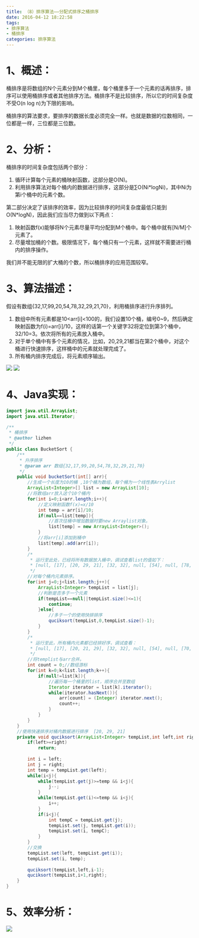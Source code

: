 ```yaml
---
title: （8）排序算法——分配式排序之桶排序
date: 2016-04-12 18:22:58
tags:
- 排序算法
- 桶排序
categories: 排序算法
---
```

# 1、概述： #

桶排序是将数组的N个元素分到M个桶里，每个桶里多于一个元素的话再排序，排序可以使用桶排序或者其他排序方法。桶排序不是比较排序，所以它的时间复杂度不受O(n log n)为下限的影响。

桶排序的算法要求，要排序的数据长度必须完全一样。也就是数据的位数相同，一位都是一样，三位都是三位数。
<!-- more -->
# 2、分析： #

桶排序的时间复杂度包括两个部分：
1. 循环计算每个元素的桶映射函数，这部分是O(N)。
2. 利用排序算法对每个桶内的数据进行排序，这部分是∑O(Ni*logNi)，其中Ni为第i个桶中的元素个数。

第二部分决定了该排序的效率，因为比较排序的时间复杂度最低只能到O(N*logN)，因此我们应当尽力做到以下两点：
1. 映射函数f(x)能够将N个元素尽量平均分配到M个桶中。每个桶中就有[N/M]个元素了。
2. 尽量增加桶的个数。极限情况下，每个桶只有一个元素，这样就不需要进行桶内的排序操作。
	
我们并不能无限的扩大桶的个数，所以桶排序的应用范围较窄。

# 3、算法描述： #

假设有数组{32,17,99,20,54,78,32,29,21,70}，利用桶排序进行升序排列。

1. 数组中所有元素都是10<arr[i]<100的，我们设置10个桶，编号0~9，然后确定映射函数为f(i)=arr[i]/10，这样的话第一个关键字32将定位到第3个桶中，32/10=3。依次将所有的元素放入桶中。
2. 对于单个桶中有多个元素的情况，比如，20,29,21都当在第2个桶中，对这个桶进行快速排序，这样桶中的元素就处理完成了。
3. 所有桶内排序完成后，将元素顺序输出。


<img src="http://7xsp5x.com2.z0.glb.clouddn.com/paixusuanfa-8-1.png" >
<img src="http://7xsp5x.com2.z0.glb.clouddn.com/paixusuanfa-8-2.png" >

# 4、Java实现： #

```java
import java.util.ArrayList;
import java.util.Iterator;

/**
 * 桶排序
 * @author lizhen
 */
public class BucketSort {
	/**
	 * 升序排序  
	 * @param arr 数组{32,17,99,20,54,78,32,29,21,70}
	 */
	public void bucketSort(int[] arr){
		//生成一个长度为10的桶 ,10个桶为数组，每个桶为一个线性表Arrylist
		ArrayList<Integer>[] list = new ArrayList[10];
		//将数组arr放入这个10个桶内
		for(int i=0;i<arr.length;i++){
			//定义映射函数f(x)=x/10
			int temp = arr[i]/10;
			if(null==list[temp]){
				//首次往桶中增加数据时要new Arraylist对象。				
				list[temp] = new ArrayList<Integer>();
			}
			//将arr[i]添加到桶中
			list[temp].add(arr[i]);
		}
		/*
		 * 运行至此处，已经将所有数据放入桶中，调试查看list的值如下：
		 * [null, [17], [20, 29, 21], [32, 32], null, [54], null, [78, 70], null, [99]]
		 */
		//对每个桶内元素排序。
		for(int j=0;j<list.length;j++){
			ArrayList<Integer> tempList = list[j];
			//判断是否多于一个元素
			if(tempList==null||tempList.size()<=1){
				continue;
			}else{
				//多于一个的使用快排排序
				quciksort(tempList,0,tempList.size()-1);
			}
		}
		/*
		 * 运行至此，所有桶内元素都已经排好序，调试查看：
		 * [null, [17], [20, 21, 29], [32, 32], null, [54], null, [70, 78], null, [99]]
		 */
		//将templist与arr合并。
		int count = 0;//数组游标
		for(int k=0;k<list.length;k++){
			if(null!=list[k]){
				//遍历每一个桶里的list，顺序合并至数组
				Iterator iterator = list[k].iterator();
				while(iterator.hasNext()){
					arr[count] = (Integer) iterator.next();
					count++;
				}
			}
		}
	}
	//使用快速排序对桶内数据进行排序  [20, 29, 21]
	private void quciksort(ArrayList<Integer> tempList,int left,int right) {
		if(left>=right)
			return;
		
		int i = left;
		int j = right;
		int temp = tempList.get(left);
		while(i<j){
			while(tempList.get(j)>=temp && i<j){
				j--;
			}
			while(tempList.get(i)<=temp && i<j){
				i++;
			}
			if(i<j){
				int tempC = tempList.get(j);
				tempList.set(j, tempList.get(i));
				tempList.set(i, tempC);
			}
		}
		//交换
		tempList.set(left, tempList.get(i));
		tempList.set(i, temp);
		
		quciksort(tempList,left,i-1);
		quciksort(tempList,i+1,right);
	}
}
```

# 5、效率分析： #

<img src="http://7xsp5x.com2.z0.glb.clouddn.com/paixusuanfa-8-3.png" >